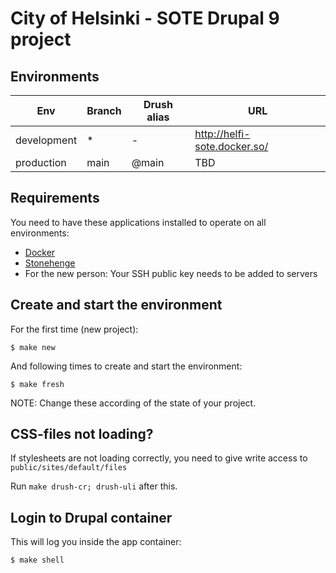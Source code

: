 # City of Helsinki - SOTE Drupal 9 project

## Environments

Env | Branch | Drush alias | URL
--- | ------ | ----------- | ---
development | * | - | http://helfi-sote.docker.so/
production | main | @main | TBD

## Requirements

You need to have these applications installed to operate on all environments:

- [Docker](https://github.com/druidfi/guidelines/blob/master/docs/docker.md)
- [Stonehenge](https://github.com/druidfi/stonehenge)
- For the new person: Your SSH public key needs to be added to servers

## Create and start the environment

For the first time (new project):

``
$ make new
``

And following times to create and start the environment:

``
$ make fresh
``

NOTE: Change these according of the state of your project.

## CSS-files not loading? 
If stylesheets are not loading correctly, you need to give write access to 
``public/sites/default/files``

Run ``make drush-cr; drush-uli`` after this.


## Login to Drupal container

This will log you inside the app container:

```
$ make shell
```

